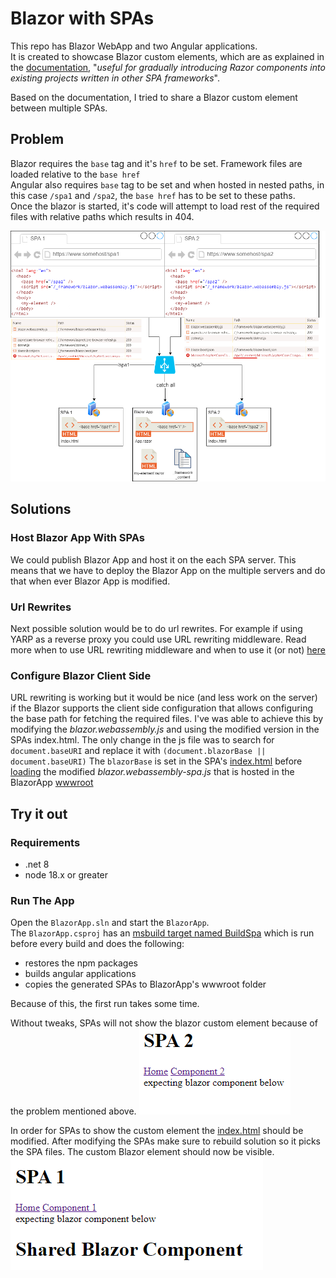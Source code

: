 # Blazor with SPAs

This repo has Blazor WebApp and two Angular applications.  
It is created to showcase Blazor custom elements, which are as explained in the [documentation](https://learn.microsoft.com/en-us/aspnet/core/blazor/components/js-spa-frameworks?view=aspnetcore-8.0#blazor-custom-elements), "*useful for gradually introducing Razor components into existing projects written in other SPA frameworks*".  

Based on the documentation, I tried to share a Blazor custom element between multiple SPAs.

## Problem
Blazor requires the `base` tag and it's `href` to be set.
Framework files are loaded relative to the `base href`  
Angular also requires `base` tag to be set and when hosted in nested paths, in this case
`/spa1` and `/spa2`, the `base href` has to be set to these paths.  
Once the blazor is started, it's code will attempt to load rest of the required files with relative paths which results in 404. 

![Diagram of applications](images/BlazorWithSpas.png)

## Solutions
### Host Blazor App With SPAs
We could publish Blazor App and host it on the each SPA server.
This means that we have to deploy the Blazor App on the multiple servers and do that when ever Blazor App is modified.

### Url Rewrites
Next possible solution would be to do url rewrites.
For example if using YARP as a reverse proxy you could use URL rewriting middleware.
Read more when to use URL rewriting middleware and when to use it (or not) [here](https://learn.microsoft.com/en-us/aspnet/core/fundamentals/url-rewriting/#when-to-use-url-rewriting-middleware)  

### Configure Blazor Client Side
URL rewriting is working but it would be nice (and less work on the server) if the Blazor supports the client side configuration that allows configuring the base path for fetching the required files.
I've was able to achieve this by modifying the *blazor.webassembly.js* and using the modified version in the SPAs index.html.
The only change in the js file was to search for `document.baseURI` and replace it with `(document.blazorBase || document.baseURI)` 
The `blazorBase` is set in the SPA's [index.html](/apps/spa1/src/index.html#L21) before [loading](/apps/spa1/src/index.html#L23) the modified *blazor.webassembly-spa.js* that is hosted in the BlazorApp [wwwroot](BlazorApp/BlazorApp/wwwroot)

## Try it out

### Requirements
* .net 8  
* node 18.x or greater

### Run The App
Open the `BlazorApp.sln` and start the `BlazorApp`.   
The `BlazorApp.csproj` has an [msbuild target named BuildSpa](BlazorApp/BlazorApp/BlazorApp.csproj#L14) which is run before every build and does the following:
* restores the npm packages
* builds angular applications
* copies the generated SPAs to BlazorApp's wwwroot folder

Because of this, the first run takes some time.

Without tweaks, SPAs will not show the blazor custom element because of the problem mentioned above.
![No Shared Blazor Component](images/NoSharedComponent.png)

In order for SPAs to show the custom element the [index.html](/apps/spa1/src/index.html#L21) should be modified.
After modifying the SPAs make sure to rebuild solution so it picks the SPA files.
The custom Blazor element should now be visible.
![Shared Blazor Component](images/SharedComponentVisible.png)